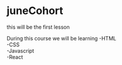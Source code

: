 # juneCohort
this will be the first lesson


During this course we will be learning
-HTML <br>
-CSS <br>
-Javascript <br>
-React <br>